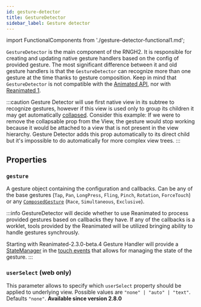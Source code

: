 ```yaml
---
id: gesture-detector
title: GestureDetector
sidebar_label: Gesture detector
---
```


import FunctionalComponents from './gesture-detector-functional1.md';

`GestureDetector` is the main component of the RNGH2. It is responsible for creating and updating native gesture handlers based on the config of provided gesture. The most significant difference between it and old gesture handlers is that the `GestureDetector` can recognize more than one gesture at the time thanks to gesture composition. Keep in mind that `GestureDetector` is not compatible with the [Animated API](https://reactnative.dev/docs/animated), nor with [Reanimated 1](https://docs.swmansion.com/react-native-reanimated/docs/1.x.x/).

:::caution
Gesture Detector will use first native view in its subtree to recognize gestures, however if this view is used only to group its children it may get automatically [collapsed](https://reactnative.dev/docs/view#collapsable-android). Consider this example:
<FunctionalComponents />
If we were to remove the collapsable prop from the View, the gesture would stop working because it would be attached to a view that is not present in the view hierarchy. Gesture Detector adds this prop automatically to its direct child but it's impossible to do automatically for more complex view trees.
:::

## Properties

### `gesture`

A gesture object containing the configuration and callbacks. Can be any of the base gestures (`Tap`, `Pan`, `LongPress`, `Fling`, `Pinch`, `Rotation`, `ForceTouch`) or any [`ComposedGesture`](./composed-gestures.md) (`Race`, `Simultaneous`, `Exclusive`).

:::info
GestureDetector will decide whether to use Reanimated to process provided gestures based on callbacks they have. If any of the callbacks is a worklet, tools provided by the Reanimated will be utilized bringing ability to handle gestures synchrously.

Starting with Reanimated-2.3.0-beta.4 Gesture Handler will provide a [StateManager](./state-manager.md) in the [touch events](./touch-events.md) that allows for managing the state of the gesture.
:::

### `userSelect` (**web only**)

This parameter allows to specify which `userSelect` property should be applied to underlying view. Possible values are `"none" | "auto" | "text"`. Defaults `"none"`. **Available since version 2.8.0**
